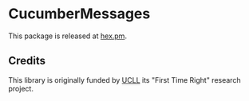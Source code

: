 # CucumberMessages

This package is released at [hex.pm](https://hex.pm/packages/cucumber_messages).

## Credits

This library is originally funded by [UCLL](https://www.ucll.be) its "First Time Right" research project.
